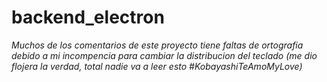 # backend_electron

*Muchos de los comentarios de este proyecto tiene faltas de ortografia debido a mi incompencia para cambiar la distribucion del teclado (me dio flojera la verdad, total nadie va a leer esto #KobayashiTeAmoMyLove)*